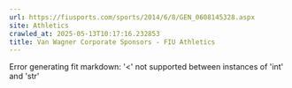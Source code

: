 ```yaml
---
url: https://fiusports.com/sports/2014/6/8/GEN_0608145328.aspx
site: Athletics
crawled_at: 2025-05-13T10:17:16.232853
title: Van Wagner Corporate Sponsors - FIU Athletics
---
```


Error generating fit markdown: '<' not supported between instances of 'int' and 'str'